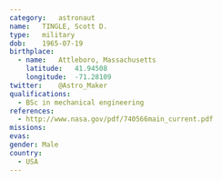 ```yaml
---
category:	astronaut
name:	TINGLE, Scott D.
type:	military
dob:	1965-07-19
birthplace:
  - name:	Attleboro, Massachusetts
    latitude:	41.94508
    longitude:	-71.28109
twitter:	@Astro_Maker
qualifications:
  - BSc in mechanical engineering
references:
  - http://www.nasa.gov/pdf/740566main_current.pdf
missions:
evas:
gender:	Male
country:
  - USA
---
```

